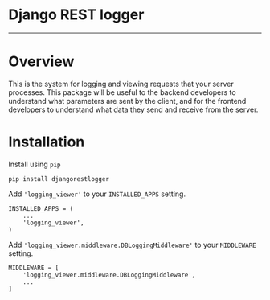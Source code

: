 # Django REST logger

---

# Overview

This is the system for logging and viewing requests that your server processes. This package will be useful to the
backend developers to understand what parameters are sent by the client, and for the frontend developers to understand
what data they send and receive from the server.

# Installation

Install using `pip`

    pip install djangorestlogger

Add `'logging_viewer'` to your `INSTALLED_APPS` setting.

    INSTALLED_APPS = (
        ...
        'logging_viewer',
    )

Add `'logging_viewer.middleware.DBLoggingMiddleware'` to your `MIDDLEWARE` setting.

    MIDDLEWARE = [
        'logging_viewer.middleware.DBLoggingMiddleware',
        ...
    ]